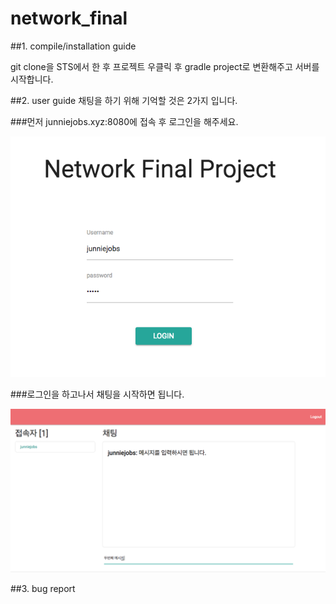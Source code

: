 # network_final

##1. compile/installation guide

git clone을 STS에서 한 후 프로젝트 우클릭 후 gradle project로 변환해주고 서버를 시작합니다.

##2. user guide
채팅을 하기 위해 기억할 것은 2가지 입니다.

###먼저 junniejobs.xyz:8080에 접속 후 로그인을 해주세요.

![](https://github.com/Junnie-Jobs/ImageRepository/blob/master/network%20final/%EC%8A%A4%ED%81%AC%EB%A6%B0%EC%83%B7%202016-12-20%2000.09.03.png?raw=true)

###로그인을 하고나서 채팅을 시작하면 됩니다.

![](https://github.com/Junnie-Jobs/ImageRepository/blob/master/network%20final/%EC%8A%A4%ED%81%AC%EB%A6%B0%EC%83%B7%202016-12-20%2000.09.29.png?raw=true)

##3. bug report
